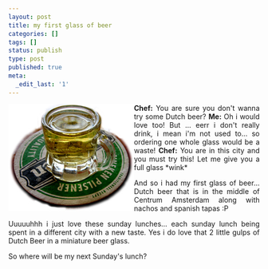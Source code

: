 ```yaml
---
layout: post
title: my first glass of beer
categories: []
tags: []
status: publish
type: post
published: true
meta:
  _edit_last: '1'
---
```

<p align="justify"><strong><img align="left" src="/img/beer_glass_amsterdam.jpg" />Chef:</strong> You are sure you don't wanna try some Dutch beer?
<strong>Me:</strong> Oh i would love too! But ... eerr i don't really drink, i mean i'm not used to... so ordering one whole glass would be a waste!
<strong>Chef:</strong> You are in this city and you must try this! Let me give you a full glass *wink*
<p align="justify">And so i had my first glass of beer... Dutch beer that is in the middle of Centrum Amsterdam along with nachos and spanish tapas :P</p>
<p align="justify">Uuuuuhhh i just love these sunday lunches... each sunday lunch being spent in a different city with a new taste. Yes i do love that 2 little gulps of Dutch Beer in a miniature beer glass.</p>
<p align="justify">So where will be my next Sunday's lunch?</p>
